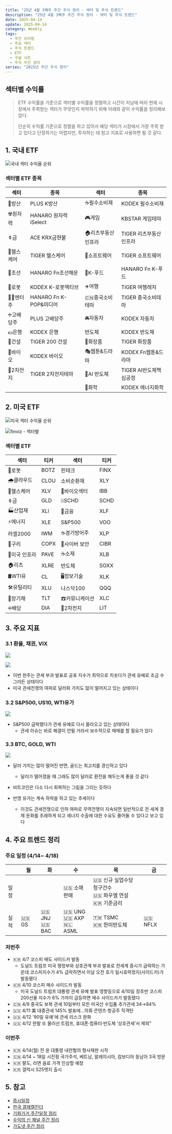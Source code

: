 ```yaml
---
title: "25년 4월 3째주 주간 주식 정리 - 섹터 및 주식 트랜드"
description: "25년 4월 3째주 주간 주식 정리 - 섹터 및 주식 트랜드"
date: 2025-04-14
update: 2025-04-14
category: Weekly
tags:
  - 주간 브리핑
  - 주요 섹터
  - 주식 트랜드
  - ETF
  - 구글 시트
  - 주식 주간 정리
series: "2025년 주간 주식 정리"
---
```


## 섹터별 수익률

> ETF 수익률을 기준으로 섹터별 수익률을 정렬하고 시간이 지남에 따라 현재 시장에서 주목받는 섹터가 무엇인지 파악하기 위해 아래와 같이 수익률을 정리해보았다.
>
> 단순히 수익률 기준으로 정렬을 하고 있어서 해당 섹터가 시장에서 가장 주목 받고 있다고 단정하기는 어렵지만, 투자하는 데 참고 지표로 사용하면 될 것 같다.

## 1. 국내 ETF

![국내 섹터 수익율 순위](image-20250414230939224.png)

### 섹터별 ETF 종목

| **섹터** | **종목**               | **섹터**      | **종목**              |
| ---------- | ---------------------- | ----------------- | ---------------------- |
| 🔫방산      | PLUS K방산             | ☕️필수소비재       | KODEX 필수소비재       |
| ☢️원자력    | HANARO 원자력iSelect   | 🎮게임             | KBSTAR 게임테마        |
| ⚱️금        | ACE KRX금현물          | 🏠리츠부동산인프라 | TIGER 리츠부동산인프라 |
| 🏥헬스케어  | TIGER 헬스케어         | 💾소프트웨어       | TIGER 소프트웨어       |
| 🚢조선      | HANARO Fn조선해운      | 🍕K-푸드           | HANARO Fn K-푸드       |
| 🤖로봇      | KODEX K-로봇액티브     | ✈️여행             | TIGER 여행레저         |
| 👩‍🎤엔터주   | HANARO Fn K-POP&미디어 | 🇨🇳중국소비테마    | TIGER 중국소비테마     |
| ➗고배당주  | PLUS 고배당주          | 🚘자동차           | KODEX 자동차           |
| 💵은행      | KODEX 은행             | 반도체            | KODEX 반도체           |
| 🚧건설      | TIGER 200 건설         | 💄화장품           | TIGER 화장품           |
| 🧬바이오    | KODEX 바이오           | 🎭웹툰&드라마      | KODEX Fn웹툰&드라마    |
| 🪫2차전지   | TIGER 2차전지테마      | 🤖AI 반도체        | TIGER AI반도체핵심공정 |
|            |                        | 🧪화학             | KODEX 에너지화학       |

## 2. 미국 ETF

![미국 섹터 수익율 순위](image-20250414230956744.png)

![finviz - 섹터별](image-20250414231008606.png)

### 섹터별 ETF

| 섹터         | **티커** | **섹터**      | **티커** |
| ------------ | -------- | ------------- | -------- |
| 🤖로봇        | BOTZ     | 핀테크        | FINX     |
| 🌧️클라우드    | CLOU     | 소비순환재    | XLY      |
| 🏥헬스케어    | XLV      | 🧬바이오섹터   | IBB      |
| ⚱️금          | GLD      | ⌹SCHD         | SCHD     |
| 🏭산업재      | XLI      | 🏦금융         | XLF      |
| ⚡️에너지      | XLE      | S&P500        | VOO      |
| 러셀2000     | IWM      | ☕️경기방어주   | XLP      |
| 🔌구리        | COPX     | 🔐사이버 보안  | CIBR     |
| 🌉미국 인프라 | PAVE     | ☕️소재         | XLB      |
| 🏠리츠        | XLRE     | 반도체        | SOXX     |
| 🛢️WTI유       | CL       | 🖥️정보기술     | XLK      |
| 🛠️유틸리티    | XLU      | 나스닥100     | QQQ      |
| 📄장기채      | TLT      | ☎커뮤니케이션 | XLC      |
| ➗배당        | DIA      | 🪫2차전지      | LIT      |



## 3. 주요 지표

### 3.1 환율, 채권, VIX

![](image-20250414231024991.png)

![](image-20250414231032530.png)

- 이번 한주는 관세 부과 발표로 공포 지수가 최악으로 치솟다가 관세 유예로 조금 수그러든 상태이다
- 미국 관세전쟁의 여파로 달러화 가치도 많이 떨어지고 있는 상태이다

### 3.2 S&P500, US10, WTI유가

![](image-20250414231047449.png)

- S&P500 급락했다가 관세 유예로 다시 올라오고 있는 상태이다
  - 관세 이슈는 바로 해결이 안될 거라서 보수적으로 매매를 할 필요가 있다

### 3.3 BTC, GOLD, WTI

![](image-20250414231454852.png)

- 달러 가치는 많이 떨어진 반면, 골드는 최고치를 경신하고 있다
  - 달러가 떨어졌을 때 그래도 많이 달러로 환전을 해두는게 좋을 것 같다

- 비트코인은 다소 다시 회복하는 그림을 그리는 듯하다
- 반명 유가는 계속 하락을 하고 있는 추세이다
  - 이것도 관세전쟁으로 인하 여파로 무역전쟁이 지속되면 일반적으로 전 세계 경제 둔화를 초래하게 되고 에너지 수출에 대한 수요도 줄어둘 수 있다고 보고 있다

## 4. 주요 트렌드 정리

### 주요 일정 (4/14~ 4/18)

|      | 월    | 화                | 수                            | 목                                                           | 금      |
| ---- | ----- | ----------------- | ----------------------------- | ------------------------------------------------------------ | ------- |
| 일정 |       |                   | 🇺🇸 소매판매                   | 🇺🇸 신규 실업수당 청구건수<br/>🇺🇸 파우엘 연설<br/>🇰🇷 기준금리 |         |
| 실적 | 🇺🇸 GS | 🇺🇸 JNJ<br/>🇺🇸 BAC | 🇺🇸 UNG<br/>🇺🇸 AXP<br/>🇳🇱 ASML | 🇹🇼 TSMC<br/>🇰🇷 한미반도체                                    | 🇺🇸 NFLX |



### 저번주

  - 🇰🇷 4/7 코스피 매도 사이드카 발동
    - 도널드 트럼프 미국 행정부와 상호관계 부과 발표로 전세계 증시가 급락하는 가운데 코스피지수가 4% 급락하면서 이날 오전 호가 일시효력정지(사이드카)가 발동됐다
  - 🇰🇷 4/10 코스피 매수 사이드카 발동
    - 미국 도널드 트럼프 대통령 관세 유예 발표 영향등으로 4/10일 장초반 코스피200선물 지수가 6% 가까이 급등하면 매수 사이드카가 발동됐다
  - 🇨🇳 4/9 중국도 보복 관세 10일부터 모든 미국산 수입품 추가관세 34→84%
  - 🇺🇸 4/11 美 대중관세 145% 발표에…의류·콘텐츠·항공주 직격탄
  - 🇺🇸 4/12 '90일 유예'에 관세 리스크 완화
  - 🇺🇸 4/12 한발 또 물러선 트럼프, 휴대폰·컴퓨터·반도체 ‘상호관세’서 제외”

### 이번주

  - 🇰🇷 4/14(월) 전 윤 대통령 내란혐의 형사재판 시작
  - 🇨🇳 4/14 ~ 18일 시진핑 국가주석, 베트남, 말레이시아, 캄보디아 동남아 3국 방문
  - 🇰🇷 팔도, 라면 음료 가격 인상할 예정
  - 🇰🇷 갤럭시 S25엣지 출시

## 5. 참고

  - [증시일정](https://securities.miraeasset.com/hkr/hkr1003/n13.do)
  - [한국 결제캘린더](https://kr.investing.com/economic-calendar/)
  - [기화가거 주간일정 정리](https://contents.premium.naver.com/vrally/vrally55/contents/250406231637979tc)
  - [수익의 신 채널 주간 정리](https://contents.premium.naver.com/season/god/contents/250413145516046zd)
  - [가도넷 주간 정리](https://contents.premium.naver.com/0301/gadonet/contents/250413100155370rr)
